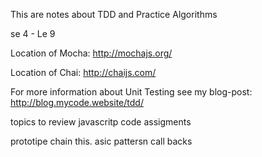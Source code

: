 This are notes about TDD and Practice Algorithms

se 4 - Le 9

Location of Mocha:
http://mochajs.org/


Location of Chai:
http://chaijs.com/


For more information about Unit Testing see my blog-post:
http://blog.mycode.website/tdd/


topics to review
javascritp code assigments

prototipe chain
this.
asic pattersn
call backs
